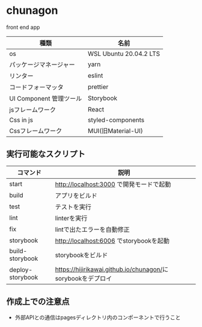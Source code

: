 # chunagon

front end app

| 種類                    | 名前                   |
| ----------------------- | ---------------------- |
| os                      | WSL Ubuntu 20.04.2 LTS |
| パッケージマネージャー  | yarn                   |
| リンター                | eslint                 |
| コードフォーマッタ      | prettier               |
| UI Component 管理ツール | Storybook              |
| jsフレームワーク        | React                  |
| Css in js               | styled-components      |
| Cssフレームワーク       | MUI(旧Material-UI)     |

## 実行可能なスクリプト

| コマンド         | 説明                                                          |
| ---------------- | ------------------------------------------------------------- |
| start            | <http://localhost:3000> で開発モードで起動                    |
| build            | アプリをビルド                                                |
| test             | テストを実行                                                  |
| lint             | linterを実行                                                  |
| fix              | lintで出たエラーを自動修正                                    |
| storybook        | <http://localhost:6006> でstorybookを起動                     |
| build-storybook  | storybookをビルド                                             |
| deploy-storybook | <https://hijirikawai.github.io/chunagon/>にsorybookをデプロイ |

## 作成上での注意点

- 外部APIとの通信はpagesディレクトリ内のコンポーネントで行うこと
